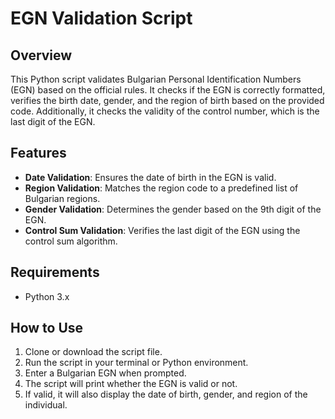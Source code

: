 # EGN Validation Script

## Overview
This Python script validates Bulgarian Personal Identification Numbers (EGN) based on the official rules. It checks if the EGN is correctly formatted, verifies the birth date, gender, and the region of birth based on the provided code. Additionally, it checks the validity of the control number, which is the last digit of the EGN.

## Features
- **Date Validation**: Ensures the date of birth in the EGN is valid.
- **Region Validation**: Matches the region code to a predefined list of Bulgarian regions.
- **Gender Validation**: Determines the gender based on the 9th digit of the EGN.
- **Control Sum Validation**: Verifies the last digit of the EGN using the control sum algorithm.

## Requirements
- Python 3.x

## How to Use
1. Clone or download the script file.
2. Run the script in your terminal or Python environment.
3. Enter a Bulgarian EGN when prompted.
4. The script will print whether the EGN is valid or not.
5. If valid, it will also display the date of birth, gender, and region of the individual.
